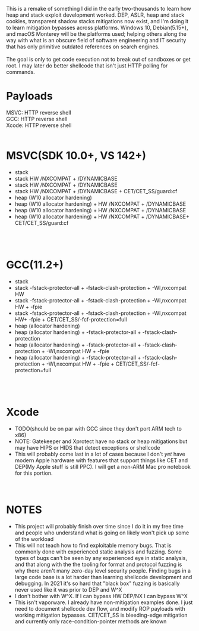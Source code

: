 This is a remake of something I did in the early two-thousands to learn how heap and stack exploit development worked. DEP, ASLR, heap and stack cookies, transparent shadow stacks mitigations now exist, and I'm doing it to learn mitigation bypasses across platforms. Windows 10, Debian(5.15+), and macOS Monterey will be the platforms used; helping others along the way with what is an obscure field of software engineering and IT security that has only primitive outdated references on search engines.<br/><br/>The goal is only to get code execution not to break out of sandboxes or get root. I may later do better shellcode that isn't just HTTP polling for commands.</br>
# Payloads
MSVC: HTTP reverse shell</br>
GCC: HTTP reverse shell</br>
Xcode: HTTP reverse shell</br>
</br>
# MSVC(SDK 10.0+, VS 142+)</br>
* stack</br>
* stack HW /NXCOMPAT + /DYNAMICBASE</br>
* stack HW /NXCOMPAT + /DYNAMICBASE</br>
* stack HW /NXCOMPAT + /DYNAMICBASE + CET/CET_SS/guard:cf</br>
* heap (W10 allocator hardening)</br>
* heap (W10 allocator hardening) + HW /NXCOMPAT + /DYNAMICBASE</br>
* heap (W10 allocator hardening) + HW /NXCOMPAT + /DYNAMICBASE</br>
* heap (W10 allocator hardening) + HW /NXCOMPAT + /DYNAMICBASE+ CET/CET_SS/guard:cf</br>

</br></br>
# GCC(11.2+)</br>
* stack</br>
* stack -fstack-protector-all + -fstack-clash-protection + -Wl,nxcompat HW</br>
* stack -fstack-protector-all + -fstack-clash-protection + -Wl,nxcompat HW + -fpie</br>
* stack -fstack-protector-all + -fstack-clash-protection + -Wl,nxcompat HW+ -fpie + CET/CET_SS/-fcf-protection=full</br>
* heap (allocator hardening)</br>
* heap (allocator hardening) + -fstack-protector-all + -fstack-clash-protection</br>
* heap (allocator hardening) + -fstack-protector-all + -fstack-clash-protection + -Wl,nxcompat HW + -fpie</br>
* heap (allocator hardening) + -fstack-protector-all + -fstack-clash-protection + -Wl,nxcompat HW + -fpie + CET/CET_SS/-fcf-protection=full</br>

</br></br>
# Xcode</br>
* TODO(should be on par with GCC since they don't port ARM tech to x86)</br>
* NOTE: Gatekeeper and Xprotect have no stack or heap mitigations but may have HIPS or HIDS that detect exceptions or shellcode</br>
* This will probably come last in a lot of cases because I don't *yet* have modern Apple hardware with features that support things like CET and DEP(My Apple stuff is still PPC). I will get a non-ARM Mac pro notebook for this portion.
</br></br></br>
# NOTES
* This project will probably finish over time since I do it in my free time and people who understand what is going on likely won't pick up some of the workload
* This will not teach how to find exploitable memory bugs. That is commonly done with experienced static analysis and fuzzing. Some types of bugs can't be seen by any experienced eye in static analysis, and that along with the the tooling for format and protocol fuzzing is why there aren't many zero-day level security people. Finding bugs in a large code base is a lot harder than learning shellcode development and debugging. In 2021 it's so hard that "black box" fuzzing is basically never used like it was prior to DEP and W^X
* I don't bother with W^X. If I can bypass HW DEP/NX I can bypass W^X
* This isn't vaporware. I already have non-mitigation examples done. I just need to document shellcode dev flow, and modify ROP payloads with working mitigation bypasses. CET/CET_SS is bleeding-edge mitigation and currently only race-condition-pointer methods are known
